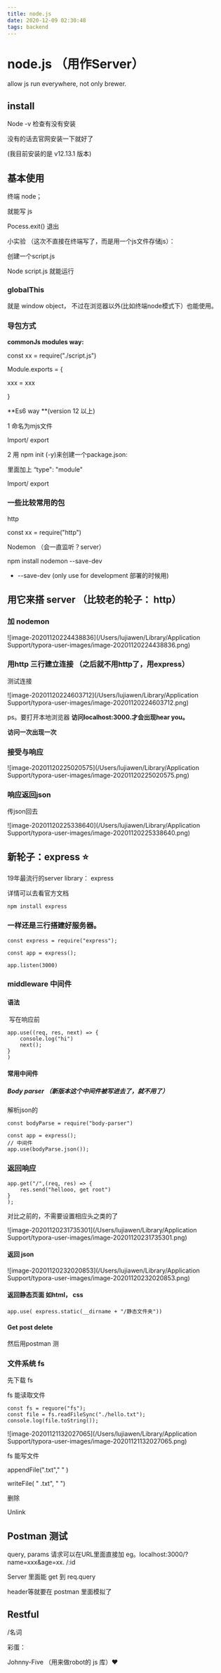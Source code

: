 ```yaml
---
title: node.js
date: 2020-12-09 02:30:48
tags: backend
---
```



# node.js （用作Server）

allow  js run everywhere, not only brewer.



## install

Node -v 检查有没有安装

没有的话去官网安装一下就好了

(我目前安装的是 v12.13.1 版本)



## 基本使用

终端 node；

就能写 js

Pocess.exit() 退出



小实验 （这次不直接在终端写了，而是用一个js文件存储js）：

创建一个script.js

Node script.js 就能运行



### globalThis

就是 window object， 不过在浏览器以外(比如终端node模式下）也能使用。





### 导包方式

**commonJs modules way:** 

const xx = require("./script.js")

Module.exports = {

xxx = xxx

}

**Es6 way **(version 12 以上)

1 命名为mjs文件

Import/ export

2 用 npm init (-y)来创建一个package.json:

里面加上 “type": "module"

Import/ export



### 一些比较常用的包

http

const xx = require("http")



Nodemon （会一直监听？server）

npm install nodemon --save-dev

* --save-dev (only use for development 部署的时候用)



## 用它来搭 server （比较老的轮子： http）

### 加 nodemon

![image-20201120224438836](/Users/lujiawen/Library/Application Support/typora-user-images/image-20201120224438836.png)







### 用http 三行建立连接 （之后就不用http了，用express）

测试连接

![image-20201120224603712](/Users/lujiawen/Library/Application Support/typora-user-images/image-20201120224603712.png)

ps。要打开本地浏览器 **访问localhost:3000.才会出现hear you。**

**访问一次出现一次**



### 接受与响应

![image-20201120225020575](/Users/lujiawen/Library/Application Support/typora-user-images/image-20201120225020575.png)



### 响应返回json

传json回去

![image-20201120225338640](/Users/lujiawen/Library/Application Support/typora-user-images/image-20201120225338640.png)



## 新轮子：express ⭐️

19年最流行的server library： express

详情可以去看官方文档

	npm install express

### 一样还是三行搭建好服务器。

	const express = require("express");
	
	const app = express();
	
	app.listen(3000)



### middleware 中间件

#### 语法

​	写在响应前

	app.use((req, res, next) => {
		console.log("hi")
		next();
	}
	) 

#### 常用中间件

##### Body parser （新版本这个中间件被写进去了，就不用了）

解析json的

	const bodyParse = require("body-parser")
	
	const app = express();
	// 中间件
	app.use(bodyParse.json());





### 返回响应

	app.get("/",(req, res) => {
		res.send("hellooo, get root")
	}
	);

对比之前的，不需要设置相应头之类的了

![image-20201120231735301](/Users/lujiawen/Library/Application Support/typora-user-images/image-20201120231735301.png)



#### 返回 json

![image-20201120232020853](/Users/lujiawen/Library/Application Support/typora-user-images/image-20201120232020853.png)

#### 返回静态页面 如html， css

	app.use( express.static(__dirname + "/静态文件夹"))







#### Get post delete

然后用postman 测



### 文件系统 fs

先下载 fs

fs 能读取文件

	const fs = requore("fs");
	const file = fs.readFileSync("./hello.txt");
	console.log(file.toString());



![image-20201121132027065](/Users/lujiawen/Library/Application Support/typora-user-images/image-20201121132027065.png)

fs 能写文件

appendFile(".txt","  "   )

writeFile( " .txt", "   ")

删除

Unlink











## Postman 测试

query, params 请求可以在URL里面直接加 eg。localhost:3000/?name=xxx&age=xx.  /:id

Server 里面能 get 到 req.query



header等就要在 postman 里面模拟了

## Restful

/名词



彩蛋：

Johnny-Five （用来做robot的 js 库）❤️
